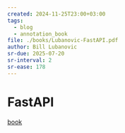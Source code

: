 ```yaml
---
created: 2024-11-25T23:00+03:00
tags:
  - blog
  - annotation_book
file: ./books/Lubanovic-FastAPI.pdf
author: Bill Lubanovic
sr-due: 2025-07-20
sr-interval: 2
sr-ease: 178
---
```


# FastAPI

[book](./books/Lubanovic-FastAPI.pdf)